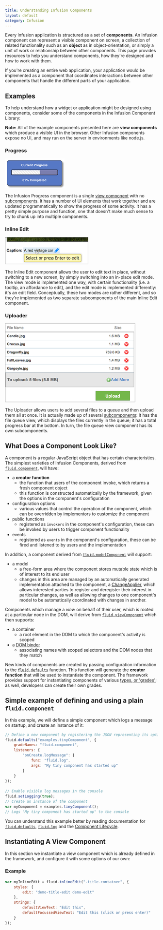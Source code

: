 ```yaml
---
title: Understanding Infusion Components
layout: default
category: Infusion
---
```


Every Infusion application is structured as a set of **components**. An Infusion component can represent a visible
component on screen, a collection of related functionality such as an **object** as in object-orientation, or simply a
unit of work or relationship between other components. This page provides resources to help you understand components,
how they're designed and how to work with them.

If you're creating an entire web application, your application would be implemented as a component that coordinates
interactions between other components that handle the different parts of your application.

## Examples

To help understand how a widget or application might be designed using components, consider some of the components in
the Infusion Component Library:

<div class="infusion-docs-note">
    <strong>Note:</strong> All of the example components presented here are <strong>view components</strong> which
    produce a visible UI in the browser. Other Infusion components expose no UI, and may run on the server in
    environments like node.js.
</div>

### Progress

![a horizontal progress bar](images/progress-example.png)

The Infusion Progress component is a single [view component](ComponentConfigurationOptions.md#view-components) with no
[subcomponents](SubcomponentDeclaration.md). It has a number of UI elements that work together and are updated
programmatically to show the progress of some activity. It has a pretty simple purpose and function, one that doesn't
make much sense to try to chunk up into multiple components.

### Inline Edit

![The Inline Edit component with a hover tooltip showing](images/viewMode.png)

The Inline Edit component allows the user to edit text in place, without switching to a new screen, by simply switching
into an in-place edit mode. The view mode is implemented one way, with certain functionality (i.e. a tooltip, an
affordance to edit), and the edit mode is implemented differently: it's an edit field. Conceptually, these two modes are
rather different, and so they're implemented as two separate subcomponents of the main Inline Edit component.

### Uploader

![The Uploader interface, showing a list of files queued for uploading.](images/uploader.png)

The Uploader allows users to add several files to a queue and then upload them all at once. It is actually made up of
several [subcomponents](SubcomponentDeclaration.md): It has the file queue view, which displays the files currently in
the queue; it has a total progress bar at the bottom. In turn, the file queue view component has its own subcomponents.

## What Does a Component Look Like?

A component is a regular JavaScript object that has certain characteristics. The simplest varieties of Infusion
Components, derived from
[`fluid.component`](ComponentConfigurationOptions.md#options-supported-by-all-components-grades), will have:

* a **creator function**
  * the function that users of the component invoke, which returns a fresh component object
  * this function is constructed automatically by the framework, given the options in the component's configuration
* configuration options
  * various values that control the operation of the component, which can be overridden by implementors to customize the
    component
* public functions
  * registered as `invokers` in the component's configuration, these can be invoked by users to trigger component
    functionality
* events
  * registered as `events` in the component's configuration, these can be fired and listened to by users and the
    implementation

In addition, a component derived from [`fluid.modelComponent`](ComponentConfigurationOptions.md#model-components) will
support:

* a model
  * a free-form area where the component stores mutable state which is of interest to its end user
  * changes in this area are managed by an automatically generated implementation attached to the component, a
    [ChangeApplier](ChangeApplier.md), which allows interested parties to register and deregister their interest in
    particular changes, as well as allowing changes to one component's model to be automatically coordinated with
    changes in another.

Components which manage a _view_ on behalf of their user, which is rooted at a particular node in the DOM, will derive
from [`fluid.viewComponent`](ComponentConfigurationOptions.md#view-components) which then supports:

* a container
  * a root element in the DOM to which the component's activity is scoped
* a [DOM binder](DOMBinder.md)
  * associating names with scoped selectors and the DOM nodes that they match

New kinds of components are created by passing configuration information to the
[`fluid.defaults`](CoreAPI.md#fluiddefaultsgradename-options) function. This function will generate the **creator
function** that will be used to instantiate the component. The framework provides support for instantiating components
of various [types, or 'grades'](ComponentGrades.md); as well, developers can create their own grades.

## Simple example of defining and using a plain `fluid.component`

In this example, we will define a simple component which logs a message on startup, and create an instance of it:

```javascript
// Define a new component by registering the JSON representing its options with fluid.defaults
fluid.defaults("examples.tinyComponent", {
    gradeNames: "fluid.component",
    listeners: {
        "onCreate.logMessage": {
            func: "fluid.log",
            args: "My tiny component has started up"
        }
    }
});

// Enable visible log messages in the console
fluid.setLogging(true);
// Create an instance of the component
var myComponent = examples.tinyComponent();
// Logs "My tiny component has started up" to the console
```

You can understand this example better by reading documentation for
[`fluid.defaults`](CoreAPI.md#fluiddefaultsgradename-options), [`fluid.log`](CoreAPI.md#fluidlogloglevel-arg1-argn) and
the [Component Lifecycle](ComponentLifecycle.md).

## Instantiating A View Component

In this section we instantiate a view component which is already defined in the framework, and configure it with some
options of our own:

### Example

```javascript
var myInlineEdit = fluid.inlineEdit(".title-container", {
    styles: {
        edit: "demo-title-edit demo-edit"
    },
    strings: {
        defaultViewText: "Edit this",
        defaultFocussedViewText: "Edit this (click or press enter)"
    }
});
```
